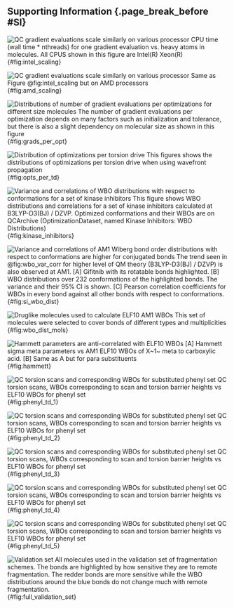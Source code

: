## Supporting Information {.page_break_before #SI}

![**QC gradient evaluations scale similarly on various processor**
CPU time (wall time * nthreads) for one gradient evaluation vs. heavy atoms in molecules. All CPUS shown in this figure
are Intel(R) Xeon(R)](images/SI_Intel_scaling_4.svg){#fig:intel_scaling}

![**QC gradient evaluations scale similarly on various processor**
Same as Figure @fig:intel_scaling but on AMD processors](images/SI_AMD_scaling_3.svg){#fig:amd_scaling}

![**Distributions of number of gradient evaluations per optimizations for different size molecules**
The number of gradient evaluations per optimization depends on many factors such as initialization and tolerance, but there
is also a slight dependency on molecular size as shown in this figure](images/gradients_per_opts_2.svg){#fig:grads_per_opt}

![**Distribution of optimizations per torsion drive**
This figures shows the distributions of optimizations per torsion drive when using wavefront propagation](images/opts_per_td_4.svg){#fig:opts_per_td}

![**Variance and correlations of WBO distributions with respect to conformations for a set of kinase inhibitors**
This figure shows WBO distributions and correlations for a set of kinase inhibitors calculated at B3LYP-D3(BJ) / DZVP.
Optimized conformations and their WBOs are on QCArchive (`OptimizationDataset`, named `Kinase Inhibitors: WBO Distributions`)](images/SI-KI-all.svg){#fig:kinase_inhibitors}

![**Variance and correlations of AM1 Wiberg bond order distributions with respect to conformations are higher for conjugated bonds**
The trend seen in @fig:wbo_var_corr for higher level of QM theory (B3LYP-D3(BJ) / DZVP) is also observed at AM1.
**[A]** Gifitnib with its rotatable bonds highlighted. **[B]** WBO distributions over 232 conformations of the highlighted bonds. The variance
and their 95% CI is shown. **[C]** Pearson correlation coefficients for WBOs in every bond against all other bonds with respect to conformations.](images/SI-WBO-dist.svg){#fig:si_wbo_dist}

![**Druglike molecules used to calculate ELF10 AM1 WBOs**
This set of molecules were selected to cover bonds of different types and multiplicities](images/druglike_mols_for_wbo_dist_4.svg){#fig:wbo_dist_mols}

![**Hammett parameters are anti-correlated with ELF10 WBOs**
**[A]** Hammett sigma meta parameters vs AM1 ELF10 WBOs of X~1~ meta to carboxylic acid.
 **[B]** Same as **A** but for para substituents](images/SI-hammett.svg){#fig:hammett}

![**QC torsion scans and corresponding WBOs for substituted phenyl set**
QC torsion scans, WBOs corresponding to scan and torsion barrier heights vs ELF10 WBOs for phenyl set](images/SI_substituted_phenyl_td_1.svg){#fig:phenyl_td_1}

![**QC torsion scans and corresponding WBOs for substituted phenyl set**
QC torsion scans, WBOs corresponding to scan and torsion barrier heights vs ELF10 WBOs for phenyl set](images/SI_substituted_phenyl_td_2.svg){#fig:phenyl_td_2}

![**QC torsion scans and corresponding WBOs for substituted phenyl set**
QC torsion scans, WBOs corresponding to scan and torsion barrier heights vs ELF10 WBOs for phenyl set](images/SI_substituted_phenyl_td_3.svg){#fig:phenyl_td_3}

![**QC torsion scans and corresponding WBOs for substituted phenyl set**
QC torsion scans, WBOs corresponding to scan and torsion barrier heights vs ELF10 WBOs for phenyl set](images/SI_substituted_phenyl_td_4.svg){#fig:phenyl_td_4}

![**QC torsion scans and corresponding WBOs for substituted phenyl set**
QC torsion scans, WBOs corresponding to scan and torsion barrier heights vs ELF10 WBOs for phenyl set](images/SI_substituted_phenyl_td_5.svg){#fig:phenyl_td_5}

![**Validation set**
All molecules used in the validation set of fragmentation schemes. The bonds are highlighted by how sensitive they are to
remote fragmentation. The redder bonds are more sensitive while the WBO distributions around the blue bonds do not change
much with remote fragmentation.](images/figure-10-SI.svg){#fig:full_validation_set}